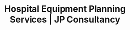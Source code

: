 ---
layout: service-detail.njk
title: "Hospital Equipment Planning Services | JP Consultancy"
description: "JP Consultancy offers end-to-end hospital equipment planning services—from need analysis and vendor evaluation to installation supervision and commissioning—ensuring cost-effective, future-ready medical infrastructure."
hero:
  title: "Hospital Equipment Planning"
  subtitle: "Efficient, cost-conscious, and future-ready medical equipment planning tailored for every healthcare facility."
  background: "/assets/images/background service.jpg"
why_choose:
  title: "Why Choose JP Consultancy for Hospital Equipment Planning"
  points:
    - icon: "vendor"
      title: "Vendor-Neutral Advice"
      description: "We provide unbiased, vendor-neutral advice to maximize your equipment investment."
    - icon: "integration"
      title: "Seamless Integration"
      description: "Our planners ensure every device fits your clinical workflow and infrastructure."
    - icon: "support"
      title: "Lifecycle Support"
      description: "We manage the full lifecycle—from needs assessment to installation and staff training."
    - icon: "budget"
      title: "Cost Optimization"
      description: "We help you avoid costly mistakes by aligning procurement with long-term strategy."
core_services:
  title: "Our Core Equipment Planning Services"
  background: "/assets/images/services_background.jpg"
  matrix_layout: true
  services:
    - type: "text"
      icon: "assessment"
      title: "Medical Equipment Need Assessment"
      description: "Department-wise analysis based on clinical requirements and load planning."
    - type: "image"
      image: "/assets/images/project1.jpg"
      alt: "Equipment Assessment"
    - type: "text"
      icon: "budget"
      title: "Budgeting & Procurement Strategy"
      description: "Estimated CAPEX/OPEX forecasts and vendor-neutral sourcing plan."
    - type: "image"
      image: "/assets/images/project2.jpg"
      alt: "Budget Planning"
    - type: "text"
      icon: "vendor"
      title: "Vendor Evaluation & Shortlisting"
      description: "Pre-qualification presentations, demos, and comparative bid analysis."
    - type: "image"
      image: "/assets/images/project3.jpg"
      alt: "Vendor Evaluation"
    - type: "text"
      icon: "technical"
      title: "Technical Review & Integration"
      description: "Specification vetting, infrastructure readiness check, and layout alignment."
    - type: "image"
      image: "/assets/images/Approach.jpg"
      alt: "Technical Review"
    - type: "text"
      icon: "installation"
      title: "Installation Supervision"
      description: "On-site coordination for Radiology, OT, ICU, CSSD, and Labs."
approach:
  title: "Our Hospital Equipment Planning Approach"
  content: "Evidence Based Approach"
  timeline: true
  steps:
    - number: "01"
      title: "Consultation with Biomedical Experts"
      description: "Initial assessment with specialized biomedical engineers to understand your clinical needs and facility requirements"
      icon: "consultation"
    - number: "02"
      title: "Load Calculation & Equipment Mapping"
      description: "Floor-wise and department-wise equipment mapping with detailed load calculations for optimal placement"
      icon: "mapping"
    - number: "03"
      title: "BOQ Preparation"
      description: "Comprehensive Bill of Quantities preparation with detailed specifications and technical requirements"
      icon: "boq"
    - number: "04"
      title: "Vendor Negotiation"
      description: "Quote comparison and vendor negotiation to ensure best value and technical compliance"
      icon: "negotiation"
    - number: "05"
      title: "Infrastructure Verification"
      description: "Review of pre-installation service requirements and infrastructure adequacy verification"
      icon: "infrastructure"
    - number: "06"
      title: "Installation & Commissioning"
      description: "Delivery coordination, installation supervision, and final commissioning certification"
      icon: "commissioning"
deliverables:
  title: "What You Get With Our Equipment Planning Services"
  items:
    - title: "Department-wise Equipment List"
      description: "Comprehensive list with technical specifications for each department"
      icon: "list"
    - title: "Budget Estimation"
      description: "Detailed budget estimation and procurement timeline with cost breakdown"
      icon: "budget"
    - title: "Techno-commercial Reports"
      description: "Comparative analysis reports for vendor evaluation and selection"
      icon: "reports"
    - title: "Vendor Demo Support"
      description: "Coordination and support for vendor demonstrations and negotiations"
      icon: "demo"
    - title: "Installation Tracking"
      description: "Complete installation tracking and commissioning checklist for quality assurance"
      icon: "tracking"
cta:
  title: "Equip Your Hospital for Success"
  subtitle: "From ultrasound machines to high-end imaging systems, every healthcare facility deserves efficient, well-planned equipment integration. Let JP Consultancy help you choose, place, and commission your equipment—on time and on budget."
  buttons:
    - text: "Contact Us"
      link: "/contact"
      style: "primary"
    - text: "Schedule a Call"
      link: "/contact"
      style: "secondary"
--- 